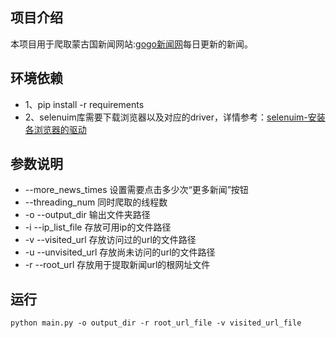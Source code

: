 ## 项目介绍
本项目用于爬取蒙古国新闻网站:[gogo新闻网](www.gogo.mn)每日更新的新闻。

## 环境依赖
- 1、pip install -r requirements
- 2、selenuim库需要下载浏览器以及对应的driver，详情参考：[selenuim-安装各浏览器的驱动](https://www.cnblogs.com/ssj0723/p/9128731.html)

## 参数说明
- --more\_news\_times 设置需要点击多少次“更多新闻”按钮
- --threading_num 同时爬取的线程数
- -o --output_dir 输出文件夹路径
- -i --ip_list_file 存放可用ip的文件路径
- -v --visited_url 存放访问过的url的文件路径
- -u --unvisited_url 存放尚未访问的url的文件路径
- -r --root_url 存放用于提取新闻url的根网址文件

## 运行

`python main.py -o output_dir -r root_url_file -v visited_url_file`